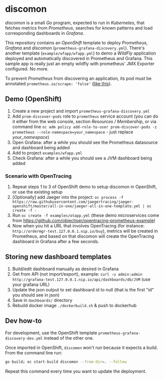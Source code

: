 # discomon

_discomon_ is a small _Go_ program, expected to run in _Kubernetes_, that fetches metrics from _Prometheus_, searches for known patterns and load corresponding dashboards in _Grafana_.

This repository contains an _OpenShift_ template to deploy _Prometheus_, _Grafana_ and _discomon_ (`prometheus-grafana-discovery.yml`).
There's another template (`example/wfapp/wfapp.yml`) to demo a _WildFly_ application deployed and automatically discovered in Prometheus and Grafana. This sample app is really just an empty wildfly with prometheus' JMX Exporter configured. No more.

To prevent _Prometheus_ from discovering an application, its pod must be annotated `prometheus.io/scrape: 'false'` ([like this](https://github.com/jotak/discomon/blob/6c098e27c4cae41021b2551251a6e8e659134f1a/prometheus-grafana-discovery.yml#L163-L164)).

## Demo (OpenShift)

1. Create a new project and import `prometheus-grafana-discovery.yml`
2. Add `prom-discover-pods` role to `prometheus` service account (you can do it either from the web console, section _Resources / Membership_, or via command line `oc adm policy add-role-to-user prom-discover-pods -z prometheus --role-namespace=your_namespace` - just replace _your_namespace_)
3. Open Grafana: after a while you should see the Prometheus datasource and dashboard being added
4. Add to project `examples/wfapp.yml`
5. Check Grafana: after a while you should see a JVM dashboard being added

### Scenario with OpenTracing

1. Repeat steps 1 to 3 of OpenShift demo to setup discomon in OpenShift, or use the existing setup
2. [Optionally] add Jaeger into the project: `oc process -f https://raw.githubusercontent.com/jaegertracing/jaeger-openshift/master/all-in-one/jaeger-all-in-one-template.yml | oc create -f -`
3. Run `oc create -f examples/otapp.yml` (these demo microservices come from https://github.com/objectiser/opentracing-prometheus-example)
4. Now when you hit a URL that involves OpenTracing (for instance: `http://ordermgr-test.127.0.0.1.nip.io/buy`), metrics will be created in Prometheus, and based on that discomon will create the OpenTracing dashboard in Grafana after a few seconds.

## Storing new dashboard templates

1. Build/edit dashboard manually as desired in Grafana
2. Get from API (not import/export), example:
    `curl -u admin:admin http://grafana-test.127.0.0.1.nip.io/api/dashboards/db/JVM` (use your grafana URL)
3. Update the json output to set dashboard id to null (that is the first "id" you should see in json)
4. Save in `dashboards/` directory
5. Rebuild docker image `./dockerbuild.sh` & push to dockerhub

## Dev how-to

For development, use the OpenShift template `prometheus-grafana-discovery-dev.yml` instead of the other one.

Once imported in OpenShift, `discomon` won't run because it expects a build. From the command line run:

```bash
go build; oc start-build discomon --from-dir=. --follow
```

Repeat this command every time you want to update the deployment.
